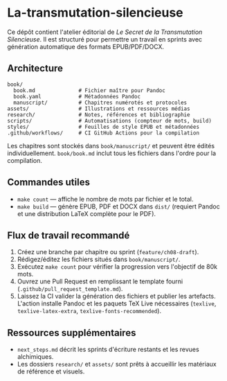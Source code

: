 # La-transmutation-silencieuse

Ce dépôt contient l'atelier éditorial de *Le Secret de la Transmutation Silencieuse*. Il est structuré pour permettre un travail en sprints avec génération automatique des formats EPUB/PDF/DOCX.

## Architecture
```
book/
  book.md              # Fichier maître pour Pandoc
  book.yaml            # Métadonnées Pandoc
  manuscript/          # Chapitres numérotés et protocoles
assets/                # Illustrations et ressources médias
research/              # Notes, références et bibliographie
scripts/               # Automatisations (compteur de mots, build)
styles/                # Feuilles de style EPUB et métadonnées
.github/workflows/     # CI GitHub Actions pour la compilation
```

Les chapitres sont stockés dans `book/manuscript/` et peuvent être édités individuellement. `book/book.md` inclut tous les fichiers dans l'ordre pour la compilation.

## Commandes utiles
- `make count` — affiche le nombre de mots par fichier et le total.
- `make build` — génère EPUB, PDF et DOCX dans `dist/` (requiert Pandoc et une distribution LaTeX complète pour le PDF).

## Flux de travail recommandé
1. Créez une branche par chapitre ou sprint (`feature/ch08-draft`).
2. Rédigez/éditez les fichiers situés dans `book/manuscript/`.
3. Exécutez `make count` pour vérifier la progression vers l'objectif de 80k mots.
4. Ouvrez une Pull Request en remplissant le template fourni (`.github/pull_request_template.md`).
5. Laissez la CI valider la génération des fichiers et publier les artefacts. L'action installe Pandoc et les paquets TeX Live
   nécessaires (`texlive`, `texlive-latex-extra`, `texlive-fonts-recommended`).

## Ressources supplémentaires
- `next_steps.md` décrit les sprints d'écriture restants et les revues alchimiques.
- Les dossiers `research/` et `assets/` sont prêts à accueillir les matériaux de référence et visuels.
